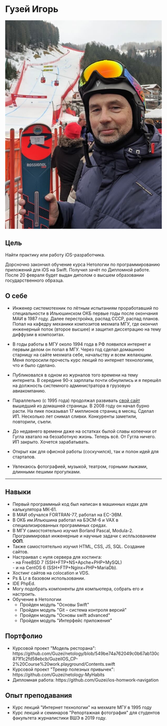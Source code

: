 # Гузей Игорь

![20191220-135746-Saslong-Val-Gardena](img/20191220-135746-600%20Игорь%20на%20Саслонге%20Saslong.jpeg "Саслонг - трасса Кубка мира")

## Цель

Найти практику или работу iOS-разработчика.

Дорсночно закончил обучение курса Нетологии по программированию приложений для iOS на Swift.
Получил зачёт по Дипломной работе.
После 20 февраля будет выдан диполом о высшем образовании государственного образца.

## О себе

* Инженер системотехник по лётным испытаниям проработавший по специальности в Ильюшинском ОКБ первые годы после окончания МАИ в 1987 году.
Далее перестройка, распад СССР, распад планов.
Попал на кафедру механики композитов мехмата МГУ, где окончил инженерный поток (второе высшее) и защитил диссетрацию на тему диффузии в композитах.
* В годы работы в МГУ около 1994 года в РФ появился интернет и первым делом он попал в МГУ.
Через год сделал домашнюю старницу на сайте мехмата себе, начальству и всем желающим. Меня попросили прочесть курс лекций по интернет технологиям, что и было сделано.
* Публиковался в одном из журналов того времени на тему интернета.
В середине 90-х зарплаты почти обнулились и я перешёл на должность системного администратора в грузовую авиакомпанию.
* Параллельно (с 1995 года) продолжал развивать [свой сайт](https://guzei.com/) вышедший из домашней страницы. В 2008 году он начал бурно расти. На пике показывал 17 миллионов страниц в месяц. Сделал ИП. Несколько лет снимал сливки. Конкуренты заметили, повторили, съели.
* До недавнего времени даже на остатках былой славы копеечки от Гугла хватало на беззаботную жизнь.
Теперь всё. От Гугла ничего. ИП закрыто. Хочется зарабатывать.
* Открыт как для офисной работы (соскучился), так и полон идей для стартапов.

* Увлекаюсь фотографией, музыкой, театром, горными лыжами, длинными пешими прогулками.

---

<h2>Навыки</h2>
<ul>
<li>Первый программный код был написан в машинных кодах для калькулятора МК-61.
<li>В МАИ обучался FORTRAN-77, работал на ЕС-ЭВМ.
<li>В ОКБ им.Ильюшина работал на БЭСМ-6 и VAX в специализированных программных средах.
<li>В МГУ самостоятельно изучил Borland Pascal, Modula-2. Программировал инженерные и научные задачи с испльзованием <b>ООП</b>.
<li>Также самостоятельно изучил HTML, CSS, JS, SQL. Создание сайтов.
<li>Настраивал с нуля сервера для хостинга:
<br>- на FreeBSD 7 (SSH+FTP+NS+Apche+PHP+MySQL)
<br>- и на CentOS 6 (SSH+FTP+Nginx+PHP+MariaDb).
<li>Хостинг сайтов на colocation и VDS.
<li>Ps & Lr в базовом использовании.
<li>IDE PhpEd.
<li>Могу подобрать компоненты для компьютера, собрать его и настроить.
<li>Обучение в Нетологии
<ul>
<li>Пройден модуль "Основы Swift"
<li>Пройден модуль "Git – система контроля версий"
<li>Пройден модуль "Основы swift advanced"
<li>Пройден модуль "Интерфейс приложения"
</ul>
</ul>

<h2>Портфолио</h2>
<ul>
<li>Курсовой проект "Модель ресторана": https://github.com/Guzei/netology/blob/549be74a762049c0b67ab130c871f1c2fd58ebcb/GuzeiIOS_CP-2%20Course%20work.playground/Contents.swift
<li>Курсовой проект "Трекер полезных привычек": https://github.com/Guzei/netology-MyHabits
<li>Дипломная работа: https://github.com/Guzei/ios-homwork-navigation
</ul>

## Опыт преподавания
* Курс лекций "Интернет технологии" на мехмате МГУ в 1995 году
* Курс лекций и семинаров "Репортажная фотография" для студентов факультета журналистики ВШЭ в 2019 году.
